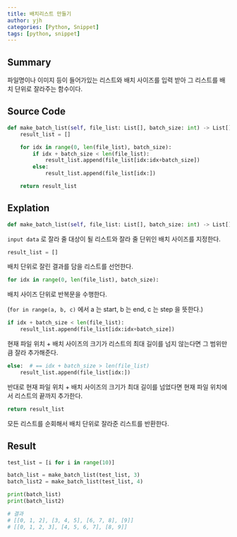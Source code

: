 ```yaml
---
title: 배치리스트 만들기
author: yjh
categories: [Python, Snippet]
tags: [python, snippet]
---
```

## Summary
파일명이나 이미지 등이 들어가있는 리스트와 배치 사이즈를 입력 받아 그 리스트를 배치 단위로 잘라주는 함수이다.

## Source Code
```python
def make_batch_list(self, file_list: List[], batch_size: int) -> List[]:
    result_list = []

    for idx in range(0, len(file_list), batch_size):
        if idx + batch_size < len(file_list):
            result_list.append(file_list[idx:idx+batch_size])
        else:
            result_list.append(file_list[idx:])

    return result_list
```

## Explation
```python
def make_batch_list(self, file_list: List[], batch_size: int) -> List[]:
```

`input data` 로 잘라 줄 대상이 될 리스트와 잘라 줄 단위인 배치 사이즈를 지정한다.

```python
result_list = []
```

배치 단위로 잘린 결과를 담을 리스트를 선언한다.

```python
for idx in range(0, len(file_list), batch_size):
```

배치 사이즈 단위로 반복문을 수행한다.

(`for in range(a, b, c)` 에서 a 는 start, b 는 end, c 는 step 을 뜻한다.)

```python
if idx + batch_size < len(file_list):
    result_list.append(file_list[idx:idx+batch_size])
```

현재 파일 위치 + 배치 사이즈의 크기가 리스트의 최대 길이를 넘지 않는다면 그 범위만큼 잘라 추가해준다.

```python
else:  # == idx + batch_size > len(file_list)
    result_list.append(file_list[idx:])
```

반대로 현재 파일 위치 + 배치 사이즈의 크기가 최대 길이를 넘었다면 현재 파일 위치에서 리스트의 끝까지 추가한다.

```python
return result_list
```

모든 리스트를 순회해서 배치 단위로 잘라준 리스트를 반환한다.

## Result
```python
test_list = [i for i in range(10)]

batch_list = make_batch_list(test_list, 3)
batch_list2 = make_batch_list(test_list, 4)

print(batch_list)
print(batch_list2)

# 결과
# [[0, 1, 2], [3, 4, 5], [6, 7, 8], [9]]
# [[0, 1, 2, 3], [4, 5, 6, 7], [8, 9]]
```
